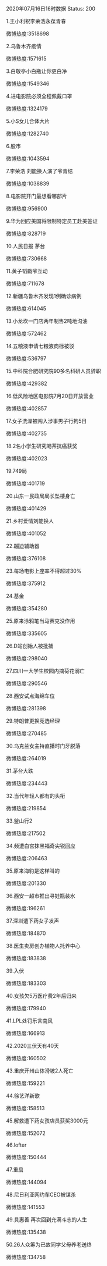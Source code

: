 2020年07月16日16时数据
Status: 200

1.王小利祝李荣浩永葆青春

微博热度:3518698

2.乌鲁木齐疫情

微博热度:1571615

3.白敬亭小白瓶让你更白净

微博热度:1549346

4.进电影院必须全程佩戴口罩

微博热度:1324179

5.小S女儿合体大片

微博热度:1282740

6.股市

微博热度:1043594

7.李荣浩 刘能换人演了爷青结

微博热度:1038839

8.电影院开门最想看哪部片

微博热度:956900

9.华为回应美国将限制特定员工赴美签证

微博热度:828719

10.人民日报 茅台

微博热度:730668

11.黄子韬戳爷互动

微博热度:711678

12.新疆乌鲁木齐发现1例确诊病例

微博热度:614045

13.小龙坎一门店两年制售2吨地沟油

微博热度:572462

14.五粮液申请七粮液商标被驳

微博热度:536797

15.中科院合肥研究院90多名科研人员辞职

微博热度:429382

16.低风险地区电影院7月20日开放营业

微博热度:402857

17.女子洗澡被闯入涉事男子行拘5日

微博热度:402735

18.2名小学生研究喝茶抗癌获奖

微博热度:402023

19.749局

微博热度:401719

20.山东一民政局局长坠楼身亡

微博热度:401429

21.乡村爱情刘能换人

微博热度:401052

22.蹦迪辅助器

微博热度:376108

23.每场电影上座率不得超过30%

微博热度:375912

24.基金

微博热度:354280

25.原来涂鸦笔当马赛克没作用

微博热度:335605

26.D站创始人被批捕

微博热度:298040

27.四川一大学生校园内摘荷花溺亡

微博热度:290546

28.西安试点海绵车位

微博热度:281398

29.特朗普更换竞选经理

微博热度:270485

30.乌克兰女主持直播时门牙脱落

微博热度:264019

31.茅台大跌

微博热度:234443

32.当代年轻人都有的头衔

微博热度:219854

33.釜山行2

微博热度:217502

34.频遭白宫抹黑福奇尖锐回应

微博热度:206463

35.原来海豹是这样叫的

微博热度:201330

36.西安一超市推出寻娃瓶装水

微博热度:196261

37.深圳遭下药女子发声

微博热度:184870

38.医生卖房创办植物人托养中心

微博热度:183838

39.入伏

微博热度:183303

40.女孩欠5万医疗费2年后归来

微博热度:179940

41.LPL处罚乐言南风

微博热度:166913

42.2020三伏天有40天

微博热度:160502

43.重庆开州山体滑坡2人死亡

微博热度:159221

44.徐艺洋新歌

微博热度:158513

45.解救遭下药女孩店员获奖3000元

微博热度:152072

46.lofter

微博热度:150444

47.重启

微博热度:144094

48.尼日利亚网约车CEO被谋杀

微博热度:141553

49.具惠善 再次回到充满斗志的人生

微博热度:135438

50.26人众筹为已故同学父母养老送终

微博热度:134758

